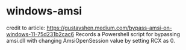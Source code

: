 # windows-amsi

credit to article: https://gustavshen.medium.com/bypass-amsi-on-windows-11-75d231b2cac6
Records a Powershell script for bypassing amsi.dll with changing AmsiOpenSession value by setting RCX as 0. 
